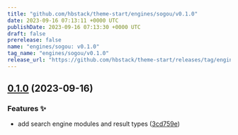 ```yaml
---
title: "github.com/hbstack/theme-start/engines/sogou/v0.1.0"
date: 2023-09-16 07:13:11 +0000 UTC
publishDate: 2023-09-16 07:13:30 +0000 UTC
draft: false
prerelease: false
name: "engines/sogou: v0.1.0"
tag_name: "engines/sogou/v0.1.0"
release_url: "https://github.com/hbstack/theme-start/releases/tag/engines/sogou/v0.1.0"
---
```


## [0.1.0](https://github.com/hbstack/theme-start/compare/engines/sogou-v0.0.1...engines/sogou/v0.1.0) (2023-09-16)


### Features ✨

* add search engine modules and result types ([3cd759e](https://github.com/hbstack/theme-start/commit/3cd759e9e54a76485517aa84f4b81c1e2c66d89d))
